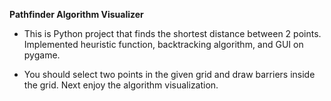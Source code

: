 **Pathfinder Algorithm Visualizer**

 - This is Python project that finds the shortest distance between 2 points. Implemented heuristic function, backtracking algorithm, and GUI on pygame.
 
 - You should select two points in the given grid and draw barriers inside the grid. Next enjoy the algorithm visualization.

